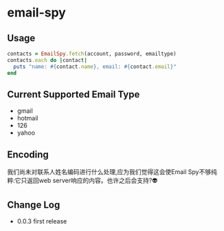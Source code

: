 email-spy
=========


Usage
-----

```ruby
contacts = EmailSpy.fetch(account, password, emailtype)
contacts.each do |contact|
  puts "name: #{contact.name}, email: #{contact.email}"
end
```

Current Supported Email Type
--------------------------

+ gmail
+ hotmail
+ 126
+ yahoo


Encoding
--------

我们尚未对联系人姓名编码进行什么处理,应为我们觉得这会使Email Spy不够纯粹:它只返回web server响应的内容。也许之后会支持?:alien:


Change Log
----------

+ 0.0.3 first release